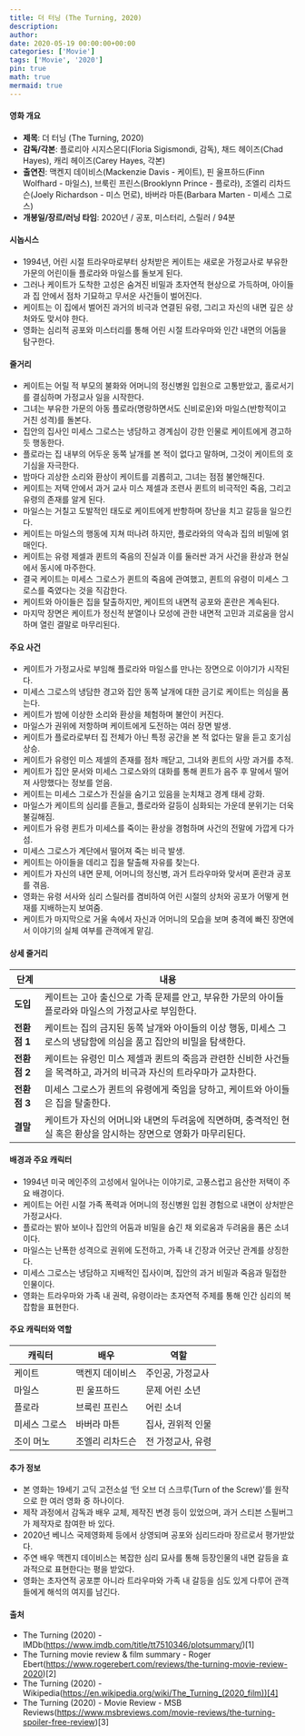 ```yaml
---
title: 더 터닝 (The Turning, 2020)
description: 
author: 
date: 2020-05-19 00:00:00+00:00
categories: ['Movie']
tags: ['Movie', '2020']
pin: true
math: true
mermaid: true
---
```

#### 영화 개요

- **제목**: 더 터닝 (The Turning, 2020)  
- **감독/각본**: 플로리아 시지스몬디(Floria Sigismondi, 감독), 채드 헤이즈(Chad Hayes), 캐리 헤이즈(Carey Hayes, 각본)  
- **출연진**: 맥켄지 데이비스(Mackenzie Davis - 케이트), 핀 울프하드(Finn Wolfhard - 마일스), 브룩린 프린스(Brooklynn Prince - 플로라), 조엘리 리차드슨(Joely Richardson - 미스 먼로), 바버라 마튼(Barbara Marten - 미세스 그로스)  
- **개봉일/장르/러닝 타임**: 2020년 / 공포, 미스터리, 스릴러 / 94분  

#### 시놉시스

- 1994년, 어린 시절 트라우마로부터 상처받은 케이트는 새로운 가정교사로 부유한 가문의 어린이들 플로라와 마일스를 돌보게 된다.  
- 그러나 케이트가 도착한 고성은 숨겨진 비밀과 초자연적 현상으로 가득하며, 아이들과 집 안에서 점차 기묘하고 무서운 사건들이 벌어진다.  
- 케이트는 이 집에서 벌어진 과거의 비극과 연결된 유령, 그리고 자신의 내면 깊은 상처와도 맞서야 한다.  
- 영화는 심리적 공포와 미스터리를 통해 어린 시절 트라우마와 인간 내면의 어둠을 탐구한다.  

#### 줄거리

- 케이트는 어릴 적 부모의 불화와 어머니의 정신병원 입원으로 고통받았고, 홀로서기를 결심하며 가정교사 일을 시작한다.  
- 그녀는 부유한 가문의 아동 플로라(명랑하면서도 신비로운)와 마일스(반항적이고 거친 성격)를 돌본다.  
- 집안의 집사인 미세스 그로스는 냉담하고 경계심이 강한 인물로 케이트에게 경고하듯 행동한다.  
- 플로라는 집 내부의 어두운 동쪽 날개를 본 적이 없다고 말하며, 그것이 케이트의 호기심을 자극한다.  
- 밤마다 괴상한 소리와 환상이 케이트를 괴롭히고, 그녀는 점점 불안해진다.  
- 케이트는 저택 안에서 과거 교사 미스 제셀과 조련사 퀸트의 비극적인 죽음, 그리고 유령의 존재를 알게 된다.  
- 마일스는 거칠고 도발적인 태도로 케이트에게 반항하며 장난을 치고 갈등을 일으킨다.  
- 케이트는 마일스의 행동에 지쳐 떠나려 하지만, 플로라와의 약속과 집의 비밀에 얽매인다.  
- 케이트는 유령 제셀과 퀸트의 죽음의 진실과 이를 둘러싼 과거 사건을 환상과 현실에서 동시에 마주한다.  
- 결국 케이트는 미세스 그로스가 퀸트의 죽음에 관여했고, 퀸트의 유령이 미세스 그로스를 죽였다는 것을 직감한다.  
- 케이트와 아이들은 집을 탈출하지만, 케이트의 내면적 공포와 혼란은 계속된다.  
- 마지막 장면은 케이트가 정신적 분열이나 모성에 관한 내면적 고민과 괴로움을 암시하며 열린 결말로 마무리된다.  

#### 주요 사건

- 케이트가 가정교사로 부임해 플로라와 마일스를 만나는 장면으로 이야기가 시작된다.  
- 미세스 그로스의 냉담한 경고와 집안 동쪽 날개에 대한 금기로 케이트는 의심을 품는다.  
- 케이트가 밤에 이상한 소리와 환상을 체험하며 불안이 커진다.  
- 마일스가 권위에 저항하며 케이트에게 도전하는 여러 장면 발생.  
- 케이트가 플로라로부터 집 전체가 아닌 특정 공간을 본 적 없다는 말을 듣고 호기심 상승.  
- 케이트가 유령인 미스 제셀의 존재를 점차 깨닫고, 그녀와 퀸트의 사망 과거를 추적.  
- 케이트가 집안 문서와 미세스 그로스와의 대화를 통해 퀸트가 음주 후 말에서 떨어져 사망했다는 정보를 얻음.  
- 케이트는 미세스 그로스가 진실을 숨기고 있음을 눈치채고 경계 태세 강화.  
- 마일스가 케이트의 심리를 흔들고, 플로라와 갈등이 심화되는 가운데 분위기는 더욱 불길해짐.  
- 케이트가 유령 퀸트가 미세스를 죽이는 환상을 경험하며 사건의 전말에 가깝게 다가섬.  
- 미세스 그로스가 계단에서 떨어져 죽는 비극 발생.  
- 케이트는 아이들을 데리고 집을 탈출해 자유를 찾는다.  
- 케이트가 자신의 내면 문제, 어머니의 정신병, 과거 트라우마와 맞서며 혼란과 공포를 겪음.  
- 영화는 유령 서사와 심리 스릴러를 겸비하여 어린 시절의 상처와 공포가 어떻게 현재를 지배하는지 보여줌.  
- 케이트가 마지막으로 거울 속에서 자신과 어머니의 모습을 보며 충격에 빠진 장면에서 이야기의 실체 여부를 관객에게 맡김.  

#### 상세 줄거리

| **단계**    | **내용**                                                                                                  |
|-------------|-----------------------------------------------------------------------------------------------------------|
| **도입**    | 케이트는 고아 출신으로 가족 문제를 안고, 부유한 가문의 아이들 플로라와 마일스의 가정교사로 부임한다.          |
| **전환점 1**| 케이트는 집의 금지된 동쪽 날개와 아이들의 이상 행동, 미세스 그로스의 냉담함에 의심을 품고 집안의 비밀을 탐색한다.    |
| **전환점 2**| 케이트는 유령인 미스 제셀과 퀸트의 죽음과 관련한 신비한 사건들을 목격하고, 과거의 비극과 자신의 트라우마가 교차한다.   |
| **전환점 3**| 미세스 그로스가 퀸트의 유령에게 죽임을 당하고, 케이트와 아이들은 집을 탈출한다.                                    |
| **결말**    | 케이트가 자신의 어머니와 내면의 두려움에 직면하며, 충격적인 현실 혹은 환상을 암시하는 장면으로 영화가 마무리된다.      |

#### 배경과 주요 캐릭터

- 1994년 미국 메인주의 고성에서 일어나는 이야기로, 고풍스럽고 음산한 저택이 주요 배경이다.  
- 케이트는 어린 시절 가족 폭력과 어머니의 정신병원 입원 경험으로 내면이 상처받은 가정교사다.  
- 플로라는 밝아 보이나 집안의 어둠과 비밀을 숨긴 채 외로움과 두려움을 품은 소녀이다.  
- 마일스는 난폭한 성격으로 권위에 도전하고, 가족 내 긴장과 어긋난 관계를 상징한다.  
- 미세스 그로스는 냉담하고 지배적인 집사이며, 집안의 과거 비밀과 죽음과 밀접한 인물이다.  
- 영화는 트라우마와 가족 내 권력, 유령이라는 초자연적 주제를 통해 인간 심리의 복잡함을 표현한다.  

#### 주요 캐릭터와 역할

| **캐릭터**   | **배우**             | **역할**                |
|--------------|----------------------|-------------------------|
| 케이트       | 맥켄지 데이비스      | 주인공, 가정교사          |
| 마일스       | 핀 울프하드          | 문제 어린 소년           |
| 플로라       | 브룩린 프린스        | 어린 소녀              |
| 미세스 그로스| 바버라 마튼          | 집사, 권위적 인물         |
| 조이 머노    | 조엘리 리차드슨      | 전 가정교사, 유령           |

#### 추가 정보

- 본 영화는 19세기 고딕 고전소설 ‘턴 오브 더 스크루(Turn of the Screw)’를 원작으로 한 여러 영화 중 하나이다.  
- 제작 과정에서 감독과 배우 교체, 제작진 변경 등이 있었으며, 과거 스티븐 스필버그가 제작자로 참여한 바 있다.  
- 2020년 베니스 국제영화제 등에서 상영되며 공포와 심리드라마 장르로서 평가받았다.  
- 주연 배우 맥켄지 데이비스는 복잡한 심리 묘사를 통해 등장인물의 내면 갈등을 효과적으로 표현한다는 평을 받았다.  
- 영화는 초자연적 공포뿐 아니라 트라우마와 가족 내 갈등을 심도 있게 다루어 관객들에게 해석의 여지를 남긴다.  

#### 출처

- The Turning (2020) - IMDb(https://www.imdb.com/title/tt7510346/plotsummary/)[1]  
- The Turning movie review & film summary - Roger Ebert(https://www.rogerebert.com/reviews/the-turning-movie-review-2020)[2]  
- The Turning (2020) - Wikipedia(https://en.wikipedia.org/wiki/The_Turning_(2020_film))[4]  
- The Turning (2020) - Movie Review - MSB Reviews(https://www.msbreviews.com/movie-reviews/the-turning-spoiler-free-review)[3]
